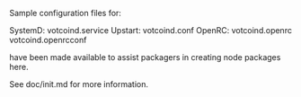Sample configuration files for:

SystemD: votcoind.service
Upstart: votcoind.conf
OpenRC:  votcoind.openrc
         votcoind.openrcconf

have been made available to assist packagers in creating node packages here.

See doc/init.md for more information.
